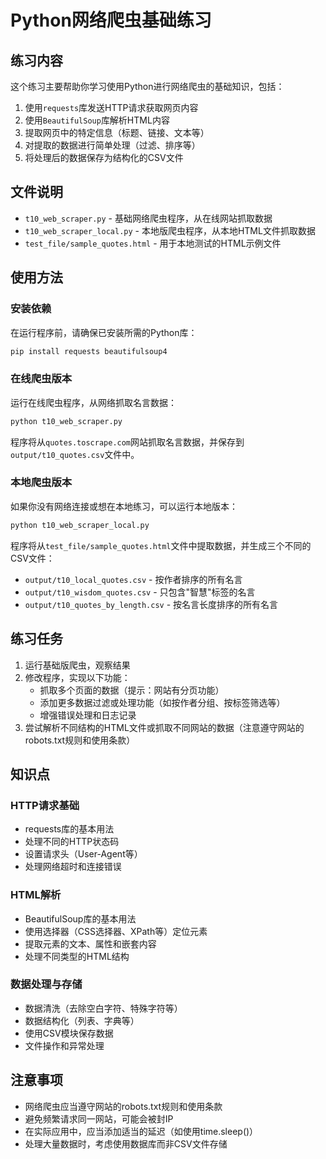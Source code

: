 # Python网络爬虫基础练习

## 练习内容

这个练习主要帮助你学习使用Python进行网络爬虫的基础知识，包括：

1. 使用`requests`库发送HTTP请求获取网页内容
2. 使用`BeautifulSoup`库解析HTML内容
3. 提取网页中的特定信息（标题、链接、文本等）
4. 对提取的数据进行简单处理（过滤、排序等）
5. 将处理后的数据保存为结构化的CSV文件

## 文件说明

- `t10_web_scraper.py` - 基础网络爬虫程序，从在线网站抓取数据
- `t10_web_scraper_local.py` - 本地版爬虫程序，从本地HTML文件抓取数据
- `test_file/sample_quotes.html` - 用于本地测试的HTML示例文件

## 使用方法

### 安装依赖

在运行程序前，请确保已安装所需的Python库：

```bash
pip install requests beautifulsoup4
```

### 在线爬虫版本

运行在线爬虫程序，从网络抓取名言数据：

```bash
python t10_web_scraper.py
```

程序将从`quotes.toscrape.com`网站抓取名言数据，并保存到`output/t10_quotes.csv`文件中。

### 本地爬虫版本

如果你没有网络连接或想在本地练习，可以运行本地版本：

```bash
python t10_web_scraper_local.py
```

程序将从`test_file/sample_quotes.html`文件中提取数据，并生成三个不同的CSV文件：
- `output/t10_local_quotes.csv` - 按作者排序的所有名言
- `output/t10_wisdom_quotes.csv` - 只包含"智慧"标签的名言
- `output/t10_quotes_by_length.csv` - 按名言长度排序的所有名言

## 练习任务

1. 运行基础版爬虫，观察结果
2. 修改程序，实现以下功能：
   - 抓取多个页面的数据（提示：网站有分页功能）
   - 添加更多数据过滤或处理功能（如按作者分组、按标签筛选等）
   - 增强错误处理和日志记录
3. 尝试解析不同结构的HTML文件或抓取不同网站的数据（注意遵守网站的robots.txt规则和使用条款）

## 知识点

### HTTP请求基础
- requests库的基本用法
- 处理不同的HTTP状态码
- 设置请求头（User-Agent等）
- 处理网络超时和连接错误

### HTML解析
- BeautifulSoup库的基本用法
- 使用选择器（CSS选择器、XPath等）定位元素
- 提取元素的文本、属性和嵌套内容
- 处理不同类型的HTML结构

### 数据处理与存储
- 数据清洗（去除空白字符、特殊字符等）
- 数据结构化（列表、字典等）
- 使用CSV模块保存数据
- 文件操作和异常处理

## 注意事项

- 网络爬虫应当遵守网站的robots.txt规则和使用条款
- 避免频繁请求同一网站，可能会被封IP
- 在实际应用中，应当添加适当的延迟（如使用time.sleep()）
- 处理大量数据时，考虑使用数据库而非CSV文件存储